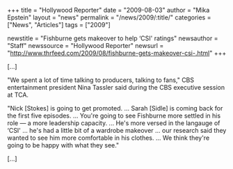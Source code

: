 +++
title = "Hollywood Reporter"
date = "2009-08-03"
author = "Mika Epstein"
layout = "news"
permalink = "/news/2009/:title/"
categories = ["News", "Articles"]
tags = ["2009"]

newstitle = "Fishburne gets makeover to help &#8216;CSI' ratings"
newsauthor = "Staff"
newssource = "Hollywood Reporter"
newsurl = "http://www.thrfeed.com/2009/08/fishburne-gets-makeover-csi-.html"
+++

[...]

"We spent a lot of time talking to producers, talking to fans," CBS entertainment president Nina Tassler said during the CBS executive session at TCA.

"Nick [Stokes] is going to get promoted. ... Sarah [Sidle] is coming back for the first five episodes. ... You're going to see Fishburne more settled in his role &#8212; a more leadership capacity. ... He's more versed in the langauge of &#8216;CSI' ... he's had a little bit of a wardrobe makeover ... our research said they wanted to see him more comfortable in his clothes. ... We think they're going to be happy with what they see."

[...]  
